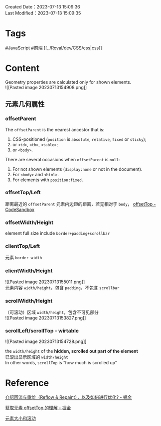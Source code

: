 Created Date：2023-07-13 15:09:36  
Last Modified：2023-07-13 15:09:35

# Tags

#JavaScript #前端 [[../Roval/dev/CSS/css|css]]

# Content

Geometry properties are calculated only for shown elements.  
![[Pasted image 20230713154908.png]]

## 元素几何属性

### offsetParent

The `offsetParent` is the nearest ancestor that is:

1. CSS-positioned (`position` is `absolute`, `relative`, `fixed` or `sticky`);
2. or `<td>`, `<th>`, `<table>`;
3. or `<body>`.

There are several occasions when `offsetParent` is `null`:

1. For not shown elements (`display:none` or not in the document).
2. For `<body>` and `<html>`.
3. For elements with `position:fixed`.

### offsetTop/Left

距离最近的 `offsetParent` 元素内边距的距离，若无相对于 `body`， [offsetTop - CodeSandbox](https://codesandbox.io/s/offsettop-774n9j?file=/script.js:55-93)

### offsetWidth/Height

element full size include `border+padding+scrollbar`

### clientTop/Left

元素 `border width`

### clientWidth/Height

![[Pasted image 20230713155011.png]]  
元素内容 `width/height`，包含 `padding`，不包含 `scrollbar`

### scrollWidth/Height

（可滚动）区域 `width/height`，包含不可见部分  
![[Pasted image 20230713153827.png]]

### scrollLeft/scrollTop - wirtable

![[Pasted image 20230713154728.png]]

the `width/height` of the **hidden, scrolled out part of the element**  
已滚出显示区域的 `width/height`  
In other words, `scrollTop` is “how much is scrolled up”

# Reference

[介绍回流与重绘（Reflow & Repaint），以及如何进行优化? - 掘金](https://juejin.cn/post/7064077572132323365)

[获取元素 offsetTop 的理解 - 掘金](https://juejin.cn/post/6955466366270832677)

[元素大小和滚动](https://zh.javascript.info/size-and-scroll)
